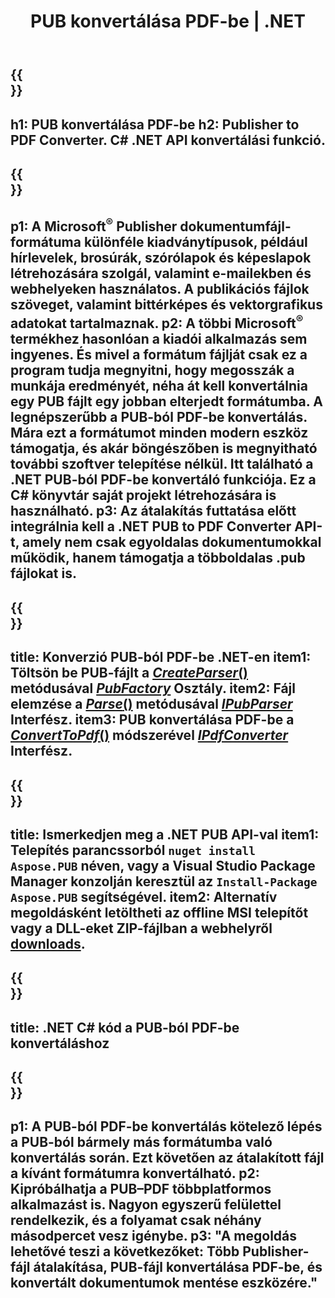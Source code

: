 ﻿---
translation: true
template: /_templates/conversion-child-net.md
title: PUB konvertálása PDF-be | .NET
description: PUB konvertálása PDF-be .NET API használatával bármilyen platformon. Megoldásába könnyen integrálható megjelenítői konverziós funkció.
url: /net/conversion/pub-to-pdf/
metakeywords: pub pdf netté, pub konvertálása pdf netté, pub pdf c# konverter, pub konvertálás pdf c# formátumba, pub pdf c# formátumba
family: pub
platformtag: net
feature: conversion
---

{{<section banner>}}
---
h1: PUB konvertálása PDF-be
h2: Publisher to PDF Converter. С# .NET API konvertálási funkció.
---

{{<section overview>}}
---
p1: A Microsoft<sup>®</sup> Publisher dokumentumfájl-formátuma különféle kiadványtípusok, például hírlevelek, brosúrák, szórólapok és képeslapok létrehozására szolgál, valamint e-mailekben és webhelyeken használatos. A publikációs fájlok szöveget, valamint bittérképes és vektorgrafikus adatokat tartalmaznak.
p2: A többi Microsoft<sup>®</sup> termékhez hasonlóan a kiadói alkalmazás sem ingyenes. És mivel a formátum fájlját csak ez a program tudja megnyitni, hogy megosszák a munkája eredményét, néha át kell konvertálnia egy PUB fájlt egy jobban elterjedt formátumba. A legnépszerűbb a PUB-ból PDF-be konvertálás. Mára ezt a formátumot minden modern eszköz támogatja, és akár böngészőben is megnyitható további szoftver telepítése nélkül. Itt található a .NET PUB-ból PDF-be konvertáló funkciója. Ez a C# könyvtár saját projekt létrehozására is használható.
p3: Az átalakítás futtatása előtt integrálnia kell a .NET PUB to PDF Converter API-t, amely nem csak egyoldalas dokumentumokkal működik, hanem támogatja a többoldalas .pub fájlokat is.
---

{{<section feature1>}}
---
title: Konverzió PUB-ból PDF-be .NET-en
item1: Töltsön be PUB-fájlt a [*CreateParser*()](https://reference.aspose.com/pub/net/aspose.pub/pubfactory/methods/createparser/index) metódusával [*PubFactory*](https://reference.aspose.com/pub/net/aspose.pub/pubfactory/) Osztály.
item2: Fájl elemzése a [*Parse*()](https://reference.aspose.com/pub/net/aspose.pub/ipubparser/methods/parse)  metódusával [*IPubParser*](https://reference.aspose.com/pub/net/aspose.pub/ipubparser/) Interfész.
item3: PUB konvertálása PDF-be a [*ConvertToPdf*()](https://reference.aspose.com/pub/net/aspose.pub/ipdfconverter/methods/converttopdf)  módszerével [*IPdfConverter*](https://reference.aspose.com/pub/net/aspose.pub/ipdfconverter/) Interfész.
---

{{<section feature2>}}
---
title: Ismerkedjen meg a .NET PUB API-val
item1: Telepítés parancssorból ```nuget install Aspose.PUB``` néven, vagy a Visual Studio Package Manager konzolján keresztül az ```Install-Package Aspose.PUB``` segítségével.
item2: Alternatív megoldásként letöltheti az offline MSI telepítőt vagy a DLL-eket ZIP-fájlban a webhelyről [downloads](https://releases.aspose.com/pub/net/).
---

{{<section codeexample>}}
---
title: .NET C# kód a PUB-ból PDF-be konvertáláshoz
---

{{<section summary>}}
---
p1: A PUB-ból PDF-be konvertálás kötelező lépés a PUB-ból bármely más formátumba való konvertálás során. Ezt követően az átalakított fájl a kívánt formátumra konvertálható.
p2: Kipróbálhatja a PUB–PDF többplatformos alkalmazást is. Nagyon egyszerű felülettel rendelkezik, és a folyamat csak néhány másodpercet vesz igénybe.
p3: "A megoldás lehetővé teszi a következőket: Több Publisher-fájl átalakítása, PUB-fájl konvertálása PDF-be, és konvertált dokumentumok mentése eszközére."
---
